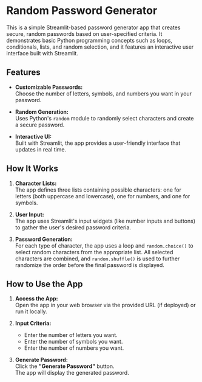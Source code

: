 # Random Password Generator

This is a simple Streamlit-based password generator app that creates secure, random passwords based on user-specified criteria. It demonstrates basic Python programming concepts such as loops, conditionals, lists, and random selection, and it features an interactive user interface built with Streamlit.

## Features

- **Customizable Passwords:**  
  Choose the number of letters, symbols, and numbers you want in your password.
  
- **Random Generation:**  
  Uses Python's `random` module to randomly select characters and create a secure password.
  
- **Interactive UI:**  
  Built with Streamlit, the app provides a user-friendly interface that updates in real time.

## How It Works

1. **Character Lists:**  
   The app defines three lists containing possible characters: one for letters (both uppercase and lowercase), one for numbers, and one for symbols.

2. **User Input:**  
   The app uses Streamlit's input widgets (like number inputs and buttons) to gather the user's desired password criteria.

3. **Password Generation:**  
   For each type of character, the app uses a loop and `random.choice()` to select random characters from the appropriate list. All selected characters are combined, and `random.shuffle()` is used to further randomize the order before the final password is displayed.

## How to Use the App

1. **Access the App:**  
   Open the app in your web browser via the provided URL (if deployed) or run it locally.

2. **Input Criteria:**  
   - Enter the number of letters you want.
   - Enter the number of symbols you want.
   - Enter the number of numbers you want.

3. **Generate Password:**  
   Click the **"Generate Password"** button.  
   The app will display the generated password.

